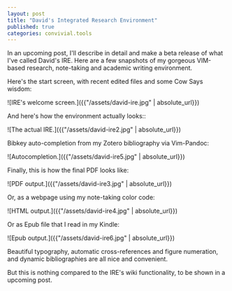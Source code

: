 ```yaml
---
layout: post
title: "David's Integrated Research Environment"
published: true
categories: convivial.tools
---
```


In an upcoming post, I'll describe in detail and make a beta release of what I've called David's IRE.
Here are a few snapshots of my gorgeous VIM-based research, note-taking and academic writing environment.

Here's the start screen, with recent edited files and some Cow Says wisdom:

![IRE's welcome screen.]({{"/assets/david-ire.jpg" | absolute_url}})

And here's how the environment actually looks::

![The actual IRE.]({{"/assets/david-ire2.jpg" | absolute_url}})

Bibkey auto-completion from my Zotero bibliography via Vim-Pandoc:

![Autocompletion.]({{"/assets/david-ire5.jpg" | absolute_url}})

Finally, this is how the final PDF looks like:

![PDF output.]({{"/assets/david-ire3.jpg" | absolute_url}})

Or, as a webpage using my note-taking color code:

![HTML output.]({{"/assets/david-ire4.jpg" | absolute_url}})

Or as Epub file that I read in my Kindle:

![Epub output.]({{"/assets/david-ire6.jpg" | absolute_url}})

Beautiful typography, automatic cross-references and figure numeration, and dynamic bibliographies are all nice and convenient. 

But this is nothing compared to the IRE's wiki functionality, to be shown in a upcoming post.


